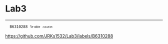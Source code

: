 # Lab3

<hr/>

```
  B6310288 จีราพัชร กางสาร
```

https://github.com/JRKs1532/Lab3/labels/B6310288
